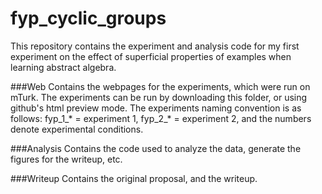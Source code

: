 # fyp_cyclic_groups

This repository contains the experiment and analysis code for my first experiment on the effect of superficial properties of examples when learning abstract algebra.

###Web
Contains the webpages for the experiments, which were run on mTurk. The experiments can be run by downloading this folder, or using github's html preview mode. The experiments naming convention is as follows:
fyp_1_\* = experiment 1, fyp_2_\* = experiment 2, and the numbers denote experimental conditions.

###Analysis
Contains the code used to analyze the data, generate the figures for the writeup, etc.

###Writeup
Contains the original proposal, and the writeup.
